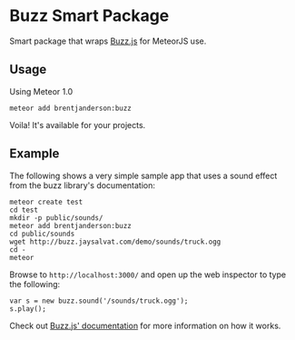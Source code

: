 # Buzz Smart Package
Smart package that wraps [Buzz.js](http://buzz.jaysalvat.com) for MeteorJS use.

## Usage
Using Meteor 1.0

	meteor add brentjanderson:buzz
	
Voila! It's available for your projects.

## Example
The following shows a very simple sample app that uses a sound effect from the buzz library's documentation:

    meteor create test
    cd test
    mkdir -p public/sounds/
    meteor add brentjanderson:buzz
    cd public/sounds
    wget http://buzz.jaysalvat.com/demo/sounds/truck.ogg
    cd -
    meteor

Browse to `http://localhost:3000/` and open up the web inspector to type the following:

    var s = new buzz.sound('/sounds/truck.ogg');
    s.play();

Check out [Buzz.js' documentation](http://buzz.jaysalvat.com/documentation/buzz/) for more information on how it works.
